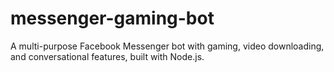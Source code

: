 # messenger-gaming-bot
A multi-purpose Facebook Messenger bot with gaming, video downloading, and conversational features, built with Node.js.
